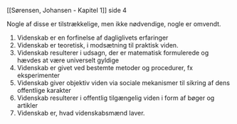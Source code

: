 [[Sørensen, Johansen - Kapitel 1]] side 4

Nogle af disse er tilstrækkelige, men ikke nødvendige, nogle er omvendt.
1. Videnskab er en forfinelse af dagliglivets erfaringer
2. Videnskab er teoretisk, i modsætning til praktisk viden.
3. Videnskab resulterer i udsagn, der er matematisk formulerede og hævdes at være universelt gyldige
4. Videnskab er givet ved bestemte metoder og procedurer, fx eksperimenter
5. Videnskab giver objektiv viden via sociale mekanismer til sikring af dens offentlige karakter
6. Videnskab resulterer i offentlig tilgængelig viden i form af bøger og artikler
7. Videnskab er, hvad videnskabsmænd laver.